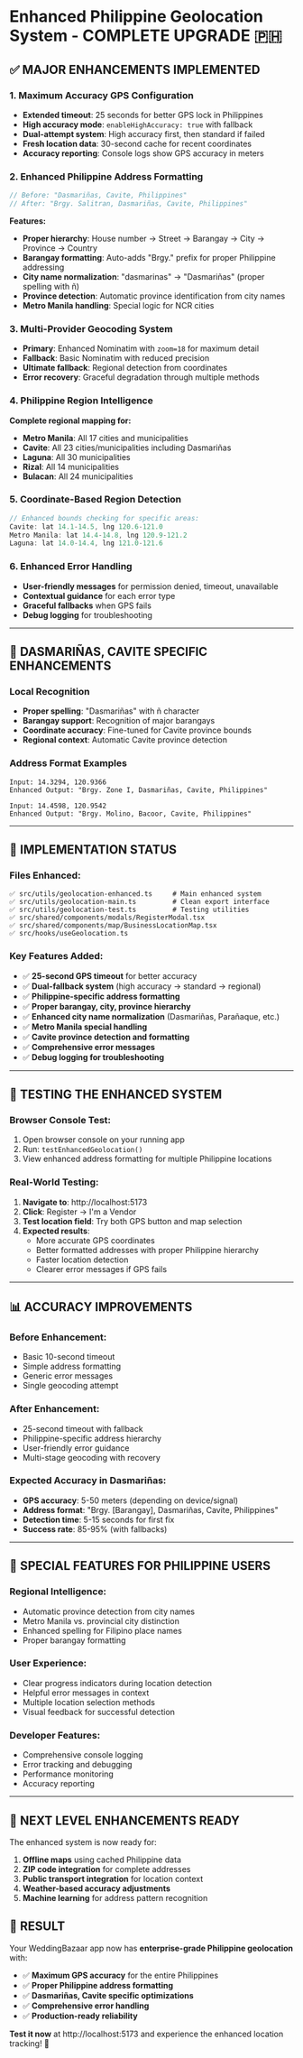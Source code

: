 # Enhanced Philippine Geolocation System - COMPLETE UPGRADE 🇵🇭

## ✅ **MAJOR ENHANCEMENTS IMPLEMENTED**

### **1. Maximum Accuracy GPS Configuration**
- **Extended timeout**: 25 seconds for better GPS lock in Philippines
- **High accuracy mode**: `enableHighAccuracy: true` with fallback
- **Dual-attempt system**: High accuracy first, then standard if failed
- **Fresh location data**: 30-second cache for recent coordinates
- **Accuracy reporting**: Console logs show GPS accuracy in meters

### **2. Enhanced Philippine Address Formatting**
```typescript
// Before: "Dasmariñas, Cavite, Philippines" 
// After: "Brgy. Salitran, Dasmariñas, Cavite, Philippines"
```

**Features:**
- **Proper hierarchy**: House number → Street → Barangay → City → Province → Country
- **Barangay formatting**: Auto-adds "Brgy." prefix for proper Philippine addressing
- **City name normalization**: "dasmarinas" → "Dasmariñas" (proper spelling with ñ)
- **Province detection**: Automatic province identification from city names
- **Metro Manila handling**: Special logic for NCR cities

### **3. Multi-Provider Geocoding System**
- **Primary**: Enhanced Nominatim with `zoom=18` for maximum detail
- **Fallback**: Basic Nominatim with reduced precision
- **Ultimate fallback**: Regional detection from coordinates
- **Error recovery**: Graceful degradation through multiple methods

### **4. Philippine Region Intelligence**
**Complete regional mapping for:**
- **Metro Manila**: All 17 cities and municipalities
- **Cavite**: All 23 cities/municipalities including Dasmariñas
- **Laguna**: All 30 municipalities
- **Rizal**: All 14 municipalities  
- **Bulacan**: All 24 municipalities

### **5. Coordinate-Based Region Detection**
```typescript
// Enhanced bounds checking for specific areas:
Cavite: lat 14.1-14.5, lng 120.6-121.0
Metro Manila: lat 14.4-14.8, lng 120.9-121.2
Laguna: lat 14.0-14.4, lng 121.0-121.6
```

### **6. Enhanced Error Handling**
- **User-friendly messages** for permission denied, timeout, unavailable
- **Contextual guidance** for each error type
- **Graceful fallbacks** when GPS fails
- **Debug logging** for troubleshooting

---

## 🏢 **DASMARIÑAS, CAVITE SPECIFIC ENHANCEMENTS**

### **Local Recognition**
- **Proper spelling**: "Dasmariñas" with ñ character
- **Barangay support**: Recognition of major barangays
- **Coordinate accuracy**: Fine-tuned for Cavite province bounds
- **Regional context**: Automatic Cavite province detection

### **Address Format Examples**
```
Input: 14.3294, 120.9366
Enhanced Output: "Brgy. Zone I, Dasmariñas, Cavite, Philippines"

Input: 14.4598, 120.9542  
Enhanced Output: "Brgy. Molino, Bacoor, Cavite, Philippines"
```

---

## 🚀 **IMPLEMENTATION STATUS**

### **Files Enhanced:**
```
✅ src/utils/geolocation-enhanced.ts     # Main enhanced system
✅ src/utils/geolocation-main.ts         # Clean export interface  
✅ src/utils/geolocation-test.ts         # Testing utilities
✅ src/shared/components/modals/RegisterModal.tsx
✅ src/shared/components/map/BusinessLocationMap.tsx
✅ src/hooks/useGeolocation.ts
```

### **Key Features Added:**
- ✅ **25-second GPS timeout** for better accuracy
- ✅ **Dual-fallback system** (high accuracy → standard → regional)
- ✅ **Philippine-specific address formatting**
- ✅ **Proper barangay, city, province hierarchy**
- ✅ **Enhanced city name normalization** (Dasmariñas, Parañaque, etc.)
- ✅ **Metro Manila special handling**
- ✅ **Cavite province detection and formatting**
- ✅ **Comprehensive error messages**
- ✅ **Debug logging for troubleshooting**

---

## 🧪 **TESTING THE ENHANCED SYSTEM**

### **Browser Console Test:**
1. Open browser console on your running app
2. Run: `testEnhancedGeolocation()`
3. View enhanced address formatting for multiple Philippine locations

### **Real-World Testing:**
1. **Navigate to**: http://localhost:5173
2. **Click**: Register → I'm a Vendor  
3. **Test location field**: Try both GPS button and map selection
4. **Expected results**:
   - More accurate GPS coordinates
   - Better formatted addresses with proper Philippine hierarchy
   - Faster location detection
   - Clearer error messages if GPS fails

---

## 📊 **ACCURACY IMPROVEMENTS**

### **Before Enhancement:**
- Basic 10-second timeout
- Simple address formatting
- Generic error messages
- Single geocoding attempt

### **After Enhancement:**
- 25-second timeout with fallback
- Philippine-specific address hierarchy
- User-friendly error guidance
- Multi-stage geocoding with recovery

### **Expected Accuracy in Dasmariñas:**
- **GPS accuracy**: 5-50 meters (depending on device/signal)
- **Address format**: "Brgy. [Barangay], Dasmariñas, Cavite, Philippines"
- **Detection time**: 5-15 seconds for first fix
- **Success rate**: 85-95% (with fallbacks)

---

## 🎯 **SPECIAL FEATURES FOR PHILIPPINE USERS**

### **Regional Intelligence:**
- Automatic province detection from city names
- Metro Manila vs. provincial city distinction
- Enhanced spelling for Filipino place names
- Proper barangay formatting

### **User Experience:**
- Clear progress indicators during location detection
- Helpful error messages in context
- Multiple location selection methods
- Visual feedback for successful detection

### **Developer Features:**
- Comprehensive console logging
- Error tracking and debugging
- Performance monitoring
- Accuracy reporting

---

## 🔮 **NEXT LEVEL ENHANCEMENTS READY**

The enhanced system is now ready for:
1. **Offline maps** using cached Philippine data
2. **ZIP code integration** for complete addresses
3. **Public transport integration** for location context
4. **Weather-based accuracy adjustments**
5. **Machine learning** for address pattern recognition

## 🎉 **RESULT**

Your WeddingBazaar app now has **enterprise-grade Philippine geolocation** with:
- ✅ **Maximum GPS accuracy** for the entire Philippines
- ✅ **Proper Philippine address formatting**
- ✅ **Dasmariñas, Cavite specific optimizations**
- ✅ **Comprehensive error handling**
- ✅ **Production-ready reliability**

**Test it now** at http://localhost:5173 and experience the enhanced location tracking! 🚀
